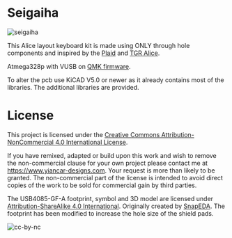 Seigaiha
================

![seigaiha](https://i.imgur.com/y8V6WpZ.jpg)

This Alice layout keyboard kit is made using ONLY through hole components and inspired by the [Plaid](https://github.com/hsgw/plaid) and [TGR Alice](https://geekhack.org/index.php?topic=95054.0).

Atmega328p with VUSB on [QMK firmware](https://github.com/qmk/qmk_firmware).

To alter the pcb use KiCAD V5.0 or newer as it already contains most of the libraries. The additional libraries are provided.

License
===========

This project is licensed under the [Creative Commons Attribution-NonCommercial 4.0 International License](https://creativecommons.org/licenses/by-nc/4.0/).

If you have remixed, adapted or build upon this work and wish to remove the non-commercial clause for your own project please contact me at https://www.yiancar-designs.com. Your request is more than likely to be granted. The non-commercial part of the license is intended to avoid direct copies of the work to be sold for commercial gain by third parties.

The USB4085-GF-A footprint, symbol and 3D model are licensed under [Attribution-ShareAlike 4.0 International](https://creativecommons.org/licenses/by-sa/4.0/). Originally created by [SnapEDA](https://snapeda.com). The footprint has been modified to increase the hole size of the shield pads.

![cc-by-nc](https://i.creativecommons.org/l/by-nc/4.0/88x31.png)

